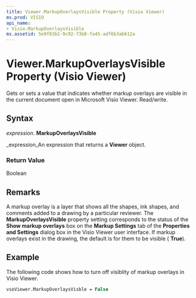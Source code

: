 ```yaml
---
title: Viewer.MarkupOverlaysVisible Property (Visio Viewer)
ms.prod: VISIO
api_name:
- Visio.MarkupOverlaysVisible
ms.assetid: 5e9f83b1-9c92-73b0-fa45-adf6b3ab612a
---
```



# Viewer.MarkupOverlaysVisible Property (Visio Viewer)

Gets or sets a value that indicates whether markup overlays are visible in the current document open in Microsoft Visio Viewer. Read/write.


## Syntax

 _expression_. **MarkupOverlaysVisible**

 _expression_An expression that returns a  **Viewer** object.


### Return Value

Boolean


## Remarks

A markup overlay is a layer that shows all the shapes, ink shapes, and comments added to a drawing by a particular reviewer. The  **MarkupOverlaysVisible** property setting corresponds to the status of the **Show markup overlays** box on the **Markup Settings** tab of the **Properties and Settings** dialog box in the Visio Viewer user interface. If markup overlays exist in the drawing, the default is for them to be visible ( **True**).


## Example

The following code shows how to turn off visiblity of markup overlays in Visio Viewer.


```vb
vsoViewer.MarkupOverlaysVisble = False
```


